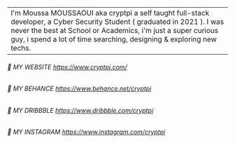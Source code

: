 <table>
  <tr><td>I'm Moussa MOUSSAOUI aka cryptpi a self taught full-stack developer, a Cyber Security Student ( graduated in 2021 ). I was never the best at School or Academics, i'm just a super curious guy, i spend a lot of time searching, designing & exploring new techs.</td></tr>
</table>

###### 🌟 MY WEBSITE https://www.cryptpi.com/ 
###### 🌟 MY BEHANCE https://www.behance.net/cryptpi
###### 🌟 MY DRIBBBLE https://www.dribbble.com/cryptpi
###### 🌟 MY INSTAGRAM https://www.instagram.com/cryptpi

